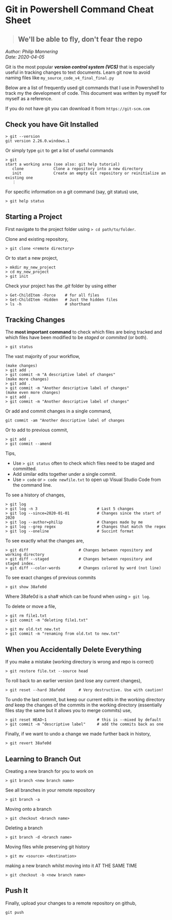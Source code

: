 # Git in Powershell Command Cheat Sheet
> ## We'll be able to fly, don't fear the repo
*Author: Philip Mannering*  
*Date: 2020-04-05*

Git is the most popular ___version control system (VCS)___ that is especially useful in tracking changes to text documents. Learn git now to avoid naming files like `my_source_code_v4_final_final.py`

Below are a list of frequently used git commands that I use in Powershell to track my the development of code. This document was written by myself for myself as a reference.

If you do not have git you can download it from `https://git-scm.com`

## Check you have Git Installed
```
> git --version
git version 2.26.0.windows.1
```
Or simply type `git` to get a list of useful commands
```
> git
start a working area (see also: git help tutorial)
   clone             Clone a repository into a new directory
   init              Create an empty Git repository or reinitialize an existing one
   ⋮
```

For specific information on a git command (say, git status) use,
```
> git help status
```

## Starting a Project  
First navigate to the project folder using `> cd path/to/folder`.

Clone and existing repository, 
```
> git clone <remote directory>
```
Or to start a new project,
```
> mkdir my_new_project
> cd my_new_project
> git init
```
Check your project has the _.git_ folder by using either
```
> Get-ChildItem -Force    # for all files
> Get-ChildItem -Hidden   # Just the hidden files
> ls -h					  # shorthand
```

## Tracking Changes
The **most important command** to check which files are being tracked and which files have been modified to be _staged_ or _commited_ (or both).
```
> git status
```

The vast majority of your workflow,
```
(make changes)
> git add .
> git commit -m "A descriptive label of changes"
(make more changes)
> git add .
> git commit -m "Another descriptive label of changes"
(make even more changes)
> git add .
> git commit -m "Another descriptive label of changes"
```
Or add and commit changes in a single command,
```
git commit -am "Another descriptive label of changes
```
Or to add to previous commit,
```
> git add .
> git commit --amend
```
Tips,
* Use `> git status` often to check which files need to be staged and committed.
* Add similar edits together under a single commit.
* Use `> code` or `> code newfile.txt` to open up Visual Studio Code from the command line.

To see a history of changes,
```
> git log
> git log -n 3    						# Last 5 changes
> git log --since=2020-01-01    		# Changes since the start of 2020
> git log --author=philip				# Changes made by me
> git log --grep regex          		# Changes that match the regex
> git log --oneline 					# Succint format
```

To see exactly what the changes are,
```
> git diff 						# Changes between repository and working directory
> git diff --staged 			# Changes between repository and staged index.
> git diff --color-words 		# Changes colored by word (not line)
```

To see exact changes of previous commits
```
> git show 38afe0d
```
Where 38afe0d is a sha# which can be found when using `> git log`.

To delete or move a file,
```
> git rm file1.txt
> git commit -m "deleting file1.txt"
```
```
> git mv old.txt new.txt
> git commit -m "renaming from old.txt to new.txt"
```

## When you Accidentally Delete Everything

If you make a mistake (working directory is wrong and repo is correct)
```
> git restore file.txt --source head
```
To roll back to an earlier version (and lose any current changes),
```
> git reset --hard 38afe0d		# Very destructive. Use with caution!
```
To undo the last commit, but keep our current edits in the working directory _and_ keep the changes of the commits in the working directory (essentially files stay the same but it allows you to merge commits) use,
```
> git reset HEAD~1 						# this is --mixed by default
> git commit -m "descriptive label"		# add the commits back as one
```

Finally, if we want to undo a change we made further back in history,
```
> git revert 38afe0d
```


## Learning to Branch Out
Creating a new branch for you to work on
```
> git branch <new branch name>
```
See all branches in your remote repository
```
> git branch -a
```
Moving onto a branch
```
> git checkout <branch name>
```
Deleting a branch
```
> git branch -d <branch name>
```
Moving files while preserving git history
```
> git mv <source> <destination>
 ```
 
making a new branch whilst moving into it AT THE SAME TIME
```
> git checkout -b <new branch name>
```

## Push It

Finally, upload your changes to a remote repository on github,
```
git push
```

